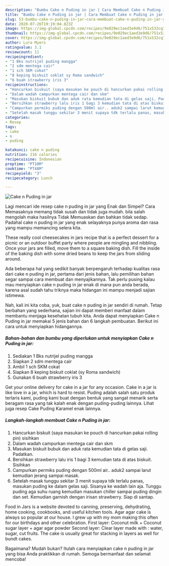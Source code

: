```yaml
---
description: "Bumbu Cake n Puding in jar | Cara Membuat Cake n Puding in jar Yang Sempurna"
title: "Bumbu Cake n Puding in jar | Cara Membuat Cake n Puding in jar Yang Sempurna"
slug: 53-bumbu-cake-n-puding-in-jar-cara-membuat-cake-n-puding-in-jar-yang-sempurna
date: 2020-07-26T19:19:04.823Z
image: https://img-global.cpcdn.com/recipes/9e029ec1aed3e9d6/751x532cq70/cake-n-puding-in-jar-foto-resep-utama.jpg
thumbnail: https://img-global.cpcdn.com/recipes/9e029ec1aed3e9d6/751x532cq70/cake-n-puding-in-jar-foto-resep-utama.jpg
cover: https://img-global.cpcdn.com/recipes/9e029ec1aed3e9d6/751x532cq70/cake-n-puding-in-jar-foto-resep-utama.jpg
author: Lura Myers
ratingvalue: 3.1
reviewcount: 11
recipeingredient:
- "1 Bks nutrijel puding mangga"
- "2 sdm mentega cair"
- "1 sch SKM cokat"
- "8 keping biskuit coklat sy Roma sandwich"
- "6 buah strawberry iris 3"
recipeinstructions:
- "Hancurkan biskuit (saya masukan ke pouch di hancurkan pakai rolling pin) sisihkan"
- "Dalam wadah campurkan mentega cair dan skm"
- "Masukan biskuit bubuk dan aduk rata kemudian tata di gelas saji. Padatkan."
- "Bersihkan strawberry lalu iris 1 bagi 3 kemudian tata di atas biskuit. Sisihkan"
- "Campurkan permiks puding dengan 500ml air.. aduk2 sampai larut kemudian jerang sampai masak."
- "Setelah masak tunggu sekitar 3 menit supaya tdk terlalu panas, masukan puding ke dalam gelas saji. Sisanya ke wadah lain aja. Tunggu puding aga suhu ruang kemudian masukan chiller sampai puding dingin dan set. Kemudian garnish dengan irisan strawberry. Siap di santap."
categories:
- Resep
tags:
- cake
- n
- puding

katakunci: cake n puding 
nutrition: 216 calories
recipecuisine: Indonesian
preptime: "PT10M"
cooktime: "PT48M"
recipeyield: "3"
recipecategory: Lunch

---
```



![Cake n Puding in jar](https://img-global.cpcdn.com/recipes/9e029ec1aed3e9d6/751x532cq70/cake-n-puding-in-jar-foto-resep-utama.jpg)

Lagi mencari ide resep cake n puding in jar yang Enak dan Simpel? Cara Memasaknya memang tidak susah dan tidak juga mudah. bila salah mengolah maka hasilnya Tidak Memuaskan dan bahkan tidak sedap. Padahal cake n puding in jar yang enak selayaknya punya aroma dan rasa yang mampu memancing selera kita.

These really cool cheesecakes in jars recipe that is a perfect dessert for a picnic or an outdoor buffet party where people are mingling and nibbling. Once your jars are filled, move them to a square baking dish. Fill the inside of the baking dish with some dried beans to keep the jars from sliding around.

Ada beberapa hal yang sedikit banyak berpengaruh terhadap kualitas rasa dari cake n puding in jar, pertama dari jenis bahan, lalu pemilihan bahan segar sampai cara membuat dan menyajikannya. Tak perlu pusing kalau mau menyiapkan cake n puding in jar enak di mana pun anda berada, karena asal sudah tahu triknya maka hidangan ini mampu menjadi sajian istimewa.


Nah, kali ini kita coba, yuk, buat cake n puding in jar sendiri di rumah. Tetap berbahan yang sederhana, sajian ini dapat memberi manfaat dalam membantu menjaga kesehatan tubuh kita. Anda dapat menyiapkan Cake n Puding in jar memakai 5 jenis bahan dan 6 langkah pembuatan. Berikut ini cara untuk menyiapkan hidangannya.

<!--inarticleads1-->

##### Bahan-bahan dan bumbu yang diperlukan untuk menyiapkan Cake n Puding in jar:

1. Sediakan 1 Bks nutrijel puding mangga
1. Siapkan 2 sdm mentega cair
1. Ambil 1 sch SKM cokat
1. Siapkan 8 keping biskuit coklat (sy Roma sandwich)
1. Gunakan 6 buah strawberry iris 3


Get your online delivery for cake in a jar for any occasion. Cake in a jar is like love in a jar, which is hard to resist. Puding adalah salah satu produk terlaris kami, puding kami buat dengan bentuk yang sangat menarik serta beragam rasa yang tak kalah enak dengan puding-puding lainnya. Lihat juga resep Cake Puding Karamel enak lainnya. 

<!--inarticleads2-->

##### Langkah-langkah membuat Cake n Puding in jar:

1. Hancurkan biskuit (saya masukan ke pouch di hancurkan pakai rolling pin) sisihkan
1. Dalam wadah campurkan mentega cair dan skm
1. Masukan biskuit bubuk dan aduk rata kemudian tata di gelas saji. Padatkan.
1. Bersihkan strawberry lalu iris 1 bagi 3 kemudian tata di atas biskuit. Sisihkan
1. Campurkan permiks puding dengan 500ml air.. aduk2 sampai larut kemudian jerang sampai masak.
1. Setelah masak tunggu sekitar 3 menit supaya tdk terlalu panas, masukan puding ke dalam gelas saji. Sisanya ke wadah lain aja. Tunggu puding aga suhu ruang kemudian masukan chiller sampai puding dingin dan set. Kemudian garnish dengan irisan strawberry. Siap di santap.


Food in Jars is a website devoted to canning, preserving, dehydrating, home cooking, cookbooks, and useful kitchen tools. Agar agar cake is always so popular at our house. I grew up with my mom making this often for our birthdays and other celebration. First layer: Coconut milk + Coconut sugar layer + agar agar powder Second layer: Clear layer made with : water, sugar, cut fruits. The cake is usually great for stacking in layers as well for bundt cakes. 

Bagaimana? Mudah bukan? Itulah cara menyiapkan cake n puding in jar yang bisa Anda praktikkan di rumah. Semoga bermanfaat dan selamat mencoba!
